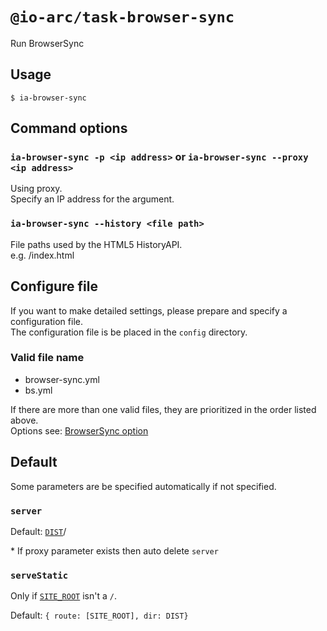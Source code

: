 # `@io-arc/task-browser-sync`

Run BrowserSync

## Usage

```shell script
$ ia-browser-sync
```

## Command options

### `ia-browser-sync -p <ip address>` or `ia-browser-sync --proxy <ip address>`

Using proxy.  
Specify an IP address for the argument.

### `ia-browser-sync --history <file path>`

File paths used by the HTML5 HistoryAPI.  
e.g. /index.html

## Configure file

If you want to make detailed settings, please prepare and specify a configuration file.  
The configuration file is be placed in the `config` directory.

### Valid file name

- browser-sync.yml
- bs.yml

If there are more than one valid files, they are prioritized in the order listed above.  
Options see: [BrowserSync option](https://browsersync.io/docs/options)

## Default

Some parameters are be specified automatically if not specified.

### `server`

Default: [`DIST`](https://github.com/io-arc/io-arc/packages/env#dist)/

\* If proxy parameter exists then auto delete `server`

### `serveStatic`

Only if [`SITE_ROOT`](https://github.com/io-arc/io-arc/packages/env#site_root) isn't a `/`.

Default: `{ route: [SITE_ROOT], dir: DIST}`

